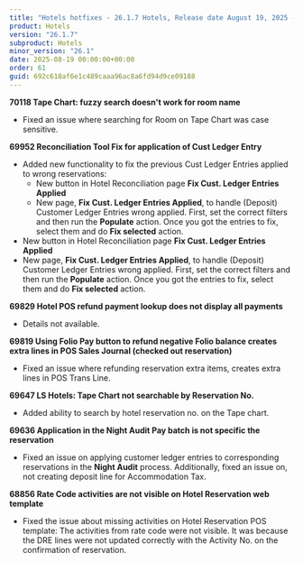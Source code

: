 ```yaml
---
title: "Hotels hotfixes - 26.1.7 Hotels, Release date August 19, 2025 - Hotfixes"
product: Hotels
version: "26.1.7"
subproduct: Hotels
minor_version: "26.1"
date: 2025-08-19 00:00:00+00:00
order: 61
guid: 692c618af6e1c489caaa96ac8a6fd94d9ce09188
---
```


<strong>70118 Tape Chart: fuzzy search doesn't work for room name</strong>
<ul><li>Fixed an issue where searching for Room on Tape Chart was case sensitive.</li></ul>
<strong>69952 Reconciliation Tool Fix for application of Cust Ledger Entry</strong>
<ul><li>Added new functionality to fix the previous Cust Ledger Entries applied to wrong reservations:<ul><li>New button in Hotel Reconciliation page <b>Fix Cust. Ledger Entries Applied</b></li><li>New page, <b>Fix Cust. Ledger Entries Applied</b>, to handle (Deposit) Customer Ledger Entries wrong applied. First, set the correct filters and then run the <b>Populate</b> action. Once you got the entries to fix, select them and do <b>Fix selected</b> action.</li></ul></li><li>New button in Hotel Reconciliation page <b>Fix Cust. Ledger Entries Applied</b></li><li>New page, <b>Fix Cust. Ledger Entries Applied</b>, to handle (Deposit) Customer Ledger Entries wrong applied. First, set the correct filters and then run the <b>Populate</b> action. Once you got the entries to fix, select them and do <b>Fix selected</b> action.</li></ul>
<strong>69829 Hotel POS refund payment lookup does not display all payments</strong>
<ul><li>Details not available.</li></ul>
<strong>69819 Using Folio Pay button to refund negative Folio balance creates extra lines in POS Sales Journal (checked out reservation)</strong>
<ul><li>Fixed an issue where refunding reservation extra items, creates extra lines in POS Trans Line.</li></ul>
<strong>69647 LS Hotels: Tape Chart not searchable by Reservation No.</strong>
<ul><li>Added ability to search by hotel reservation no. on the Tape chart.</li></ul>
<strong>69636 Application in the Night Audit Pay batch is not specific the reservation</strong>
<ul><li>Fixed an issue on applying customer ledger entries to corresponding reservations in the <b>Night Audit</b> process. Additionally, fixed an issue on, not creating deposit line for Accommodation Tax.</li></ul>
<strong>68856 Rate Code activities are not visible on Hotel Reservation web template</strong>
<ul><li>Fixed the issue about missing activities on Hotel Reservation POS template: The activities from rate code were not visible. It was because the DRE lines were not updated correctly with the Activity No. on the confirmation of reservation.</li></ul>
